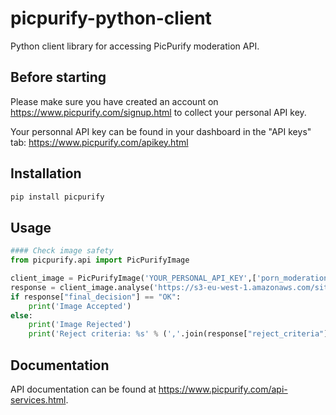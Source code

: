# picpurify-python-client 

Python client library for accessing PicPurify moderation API.

## Before starting

Please make sure you have created an account on https://www.picpurify.com/signup.html to collect your personal API key.

Your personnal API key can be found in your dashboard in the "API keys" tab: https://www.picpurify.com/apikey.html

## Installation

```bash
pip install picpurify
```

## Usage

```python
#### Check image safety
from picpurify.api import PicPurifyImage

client_image = PicPurifyImage('YOUR_PERSONAL_API_KEY',['porn_moderation','gore_moderation','obscene_gesture_moderation'])
response = client_image.analyse('https://s3-eu-west-1.amazonaws.com/site-picpurify/images/porn-accepted-example.jpg')
if response["final_decision"] == "OK":
    print('Image Accepted')
else:
    print('Image Rejected')
    print('Reject criteria: %s' % (','.join(response["reject_criteria"])))

```

## Documentation

API documentation can be found at <https://www.picpurify.com/api-services.html>.

